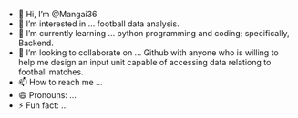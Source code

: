 - 👋 Hi, I’m @Mangai36
- 👀 I’m interested in ... football data analysis.
- 🌱 I’m currently learning ... python programming and coding; specifically, Backend.
- 💞️ I’m looking to collaborate on ... Github with anyone who is willing to help me design an input unit capable of accessing data relationg to football matches.
- 📫 How to reach me ...
- 😄 Pronouns: ...
- ⚡ Fun fact: ...

<!---
Mangai36/Mangai36 is a ✨ special ✨ repository because its `README.md` (this file) appears on your GitHub profile.
You can click the Preview link to take a look at your changes.
--->

